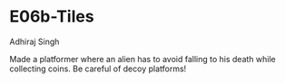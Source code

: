 # E06b-Tiles
Adhiraj Singh

Made a platformer where an alien has to avoid falling to his death while collecting coins. Be careful of decoy platforms!